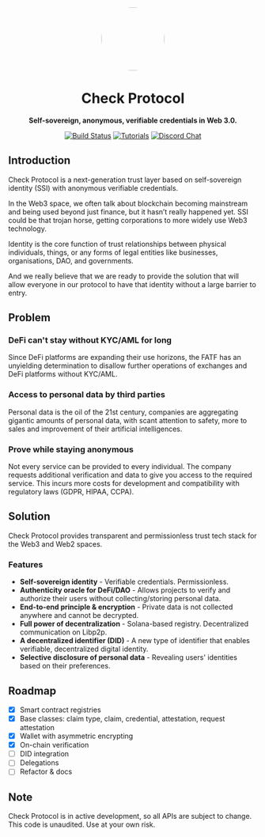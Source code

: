 <div align="center">
  <img height="128px" style="border-radius: 9999px;" src="https://cdn.discordapp.com/icons/900305071110234122/0c6cc6156cca81c1e5354c2744f7f2b1.webp?size=512" />

  <h1>Check Protocol</h1>

  <p>
    <strong>Self-sovereign, anonymous, verifiable credentials in Web 3.0.</strong>
  </p>

  <p>
    <a href="https://github.com/getcheck/check/actions"><img alt="Build Status" src="https://github.com/getcheck/check/actions/workflows/pr.yml/badge.svg" /></a>
    <a href="https://github.com/getcheck/check"><img alt="Tutorials" src="https://img.shields.io/badge/docs-tutorials-blueviolet" /></a>
    <a href="https://discord.com/invite/gZsK9J78bG"><img alt="Discord Chat" src="https://img.shields.io/discord/900305071110234122?color=blueviolet" /></a>
  </p>
</div>


## Introduction
Check Protocol is a next-generation trust layer based on self-sovereign identity (SSI) with anonymous verifiable credentials.

In the Web3 space, we often talk about blockchain becoming mainstream and being used beyond just finance, but it hasn’t really happened yet. SSI could be that trojan horse, getting corporations to more widely use Web3 technology.

Identity is the core function of trust relationships between physical individuals, things, or any forms of legal entities like businesses, organisations, DAO, and governments.

And we really believe that we are ready to provide the solution that will allow everyone in our protocol to have that identity without a large barrier to entry.

## Problem
### DeFi can't stay without KYC/AML for long
Since DeFi platforms are expanding their use horizons, the FATF has an unyielding determination to disallow further operations of exchanges and DeFi platforms without KYC/AML.

### Access to personal data by third parties
Personal data is the oil of the 21st century, companies are aggregating gigantic amounts of personal data, with scant attention to safety, more to sales and improvement of their artificial intelligences.

### Prove while staying anonymous
Not every service can be provided to every individual. The company requests additional verification and data to give you access to the required service. This incurs more costs for development and compatibility with regulatory laws (GDPR, HIPAA, CCPA).


## Solution
Check Protocol provides transparent and permissionless trust tech stack for the Web3 and Web2 spaces.

### Features

- **Self-sovereign identity** - Verifiable credentials. Permissionless.
- **Authenticity oracle for DeFi/DAO** - Allows projects to verify and authorize their users without collecting/storing personal data.
- **End-to-end principle & encryption** - Private data is not collected anywhere and cannot be decrypted.
- **Full power of decentralization** - Solana-based registry. Decentralized communication on Libp2p.
- **A decentralized identifier (DID)** - A new type of identifier that enables verifiable, decentralized digital identity.
- **Selective disclosure of personal data** - Revealing users' identities based on their preferences.

## Roadmap

- [x] Smart contract registries
- [x] Base classes: claim type, claim, credential, attestation, request attestation
- [x] Wallet with asymmetric encrypting
- [x] On-chain verification
- [ ] DID integration
- [ ] Delegations
- [ ] Refactor & docs

## Note
Check Protocol is in active development, so all APIs are subject to change.
This code is unaudited. Use at your own risk.



